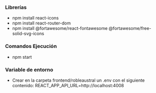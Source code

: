 ### Librerías

- npm install react-icons
- npm install react-router-dom
- npm install @fortawesome/react-fontawesome @fortawesome/free-solid-svg-icons

### Comandos Ejecución

- npm start

### Variable de entorno

- Crear en la carpeta frontend/robleaustral un .env con el siguiente contenido: REACT_APP_API_URL=http://localhost:4008
